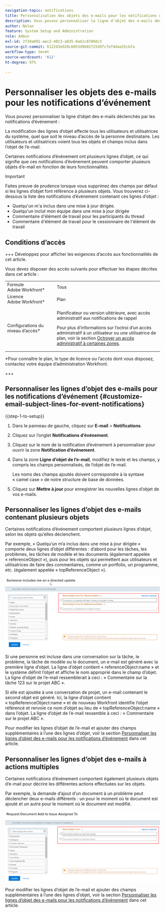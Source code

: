 ```yaml
---
navigation-topic: notifications
title: Personnalisation des objets des e-mails pour les notifications d’événement
description: Vous pouvez personnaliser la ligne d’objet des e-mails déclenchés par les notifications d’événement.
author: Nolan
feature: System Setup and Administration
role: Admin
exl-id: 2f39a091-aec2-4013-a835-0ab1c8789dc3
source-git-commit: 612243e928c6053d9b02715d9fcfef4dae25cb7a
workflow-type: tm+mt
source-wordcount: '612'
ht-degree: 97%

---
```


# Personnaliser les objets des e-mails pour les notifications d’événement

Vous pouvez personnaliser la ligne d’objet des e-mails déclenchés par les notifications d’événement :

La modification des lignes d’objet affecte tous les utilisateurs et utilisatrices du système, quel que soit le niveau d’accès de la personne destinataire. Les utilisateurs et utilisatrices voient tous les objets et champs inclus dans l’objet de l’e-mail.

Certaines notifications d’événement ont plusieurs lignes d’objet, ce qui signifie que ces notifications d’événement peuvent comporter plusieurs objets d’e-mail en fonction de leurs fonctionnalités.

>[!IMPORTANT]
>
>Faites preuve de prudence lorsque vous supprimez des champs par défaut si les lignes d’objet font référence à plusieurs objets. Vous trouverez ci-dessous la liste des notifications d’événement contenant ces lignes d’objet :
>
>* Quelqu&#39;un m&#39;a inclus dans une mise à jour dirigée.
>* Quelqu&#39;un inclut mon équipe dans une mise à jour dirigée
>* Commentaire d&#39;élément de travail pour les participants du thread
>* Commentaire d&#39;élément de travail pour le cessionnaire de l&#39;élément de travail
>

## Conditions d’accès

+++ Développez pour afficher les exigences d’accès aux fonctionnalités de cet article.

Vous devez disposer des accès suivants pour effectuer les étapes décrites dans cet article :

<table style="table-layout:auto"> 
 <col> 
 </col> 
 <col> 
 </col> 
 <tbody> 
  <tr> 
   <td role="rowheader">Formule Adobe Workfront*</td> 
   <td>Tous</td> 
  </tr> 
  <tr> 
   <td role="rowheader">Licence Adobe Workfront*</td> 
   <td>Plan</td> 
  </tr> 
  <tr> 
   <td role="rowheader">Configurations du niveau d’accès*</td> 
   <td> <p>Planificateur ou version ultérieure, avec accès administratif aux notifications de rappel</p> <p>Pour plus d’informations sur l’octroi d’un accès administratif à un utilisateur ou une utilisatrice de plan, voir la section <a href="../../../administration-and-setup/add-users/configure-and-grant-access/grant-users-admin-access-certain-areas.md" class="MCXref xref">Octroyer un accès administratif à certaines zones</a>.</p> </td> 
  </tr> 
 </tbody> 
</table>

&#42;Pour connaître le plan, le type de licence ou l’accès dont vous disposez, contactez votre équipe d’administration Workfront.

+++

## Personnaliser les lignes d’objet des e-mails pour les notifications d’événement {#customize-email-subject-lines-for-event-notifications}

{{step-1-to-setup}}

1. Dans le panneau de gauche, cliquez sur **E-mail** > **Notifications**.

1. Cliquez sur l’onglet **Notifications d’événement**.
1. Cliquez sur le nom de la notification d’événement à personnaliser pour ouvrir la zone **Notification d’événement**.
1. Dans la zone **Ligne d’objet de l’e-mail**, modifiez le texte et les champs, y compris les champs personnalisés, de l’objet de l’e-mail.

   Les noms des champs ajoutés doivent correspondre à la syntaxe « camel case » de notre structure de base de données. <!--For more information about how our objects and their fields are named in the Workfront database, see the [Adobe Workfront API](../../../wf-api/workfront-api.md).-->

1. Cliquez sur **Mettre à jour** pour enregistrer les nouvelles lignes d’objet de vos e-mails.

## Personnaliser les lignes d’objet des e-mails contenant plusieurs objets

Certaines notifications d’événement comportent plusieurs lignes d’objet, selon les objets qu’elles déclenchent.

Par exemple, « Quelqu’un m’a inclus dans une mise à jour dirigée » comporte deux lignes d’objet différentes : d’abord pour les tâches, les problèmes, les tâches de modèle et les documents (également appelée « referenceObject »), puis pour les objets qui permettent aux utilisateurs et utilisatrices de faire des commentaires, comme un portfolio, un programme, etc. (également appelée « topReferenceObject »).

![L’événement ne comporte pas plusieurs lignes d’objet](assets/Ev-not-mult-subj-lines.png)

Si une personne est incluse dans une conversation sur la tâche, le problème, la tâche de modèle ou le document, un e-mail est généré avec la première ligne d’objet. La ligne d’objet contient « referenceObject:name » et le système définit l’objet et affiche le nom approprié dans le champ d’objet. La ligne d’objet de l’e-mail ressemblerait à ceci : « Commentaire sur la tâche 123 sur le projet ABC ».

Si elle est ajoutée à une conversation de projet, un e-mail contenant le second objet est généré. Ici, la ligne d’objet contient « topReferenceObject:name » et de nouveau Workfront identifie l’objet référencé et renvoie ce nom d’objet au lieu de « topReferenceObject:name » dans l’objet. La ligne d’objet de l’e-mail ressemble à ceci : « Commentaire sur le projet ABC ».

Pour modifier les lignes d’objet de l’e-mail et ajouter des champs supplémentaires à l’une des lignes d’objet, voir la section [Personnaliser les lignes d’objet des e-mails pour les notifications d’événement](#customize-email-subject-lines-for-event-notifications) dans cet article.

## Personnaliser les lignes d’objet des e-mails à actions multiples

Certaines notifications d’événement comportent également plusieurs objets d’e-mail pour décrire les différentes actions effectuées sur les objets.

Par exemple, la demande d’ajout d’un document à un problème peut déclencher deux e-mails différents : un pour le moment où le document est ajouté et un autre pour le moment où le document est modifié.

![Différentes actions d’événement](assets/ev-not-mult-subj-lines-diff-actions.png)

Pour modifier les lignes d’objet de l’e-mail et ajouter des champs supplémentaires à l’une des lignes d’objet, voir la section [Personnaliser les lignes d’objet des e-mails pour les notifications d’événement](#customize-email-subject-lines-for-event-notifications) dans cet article.
